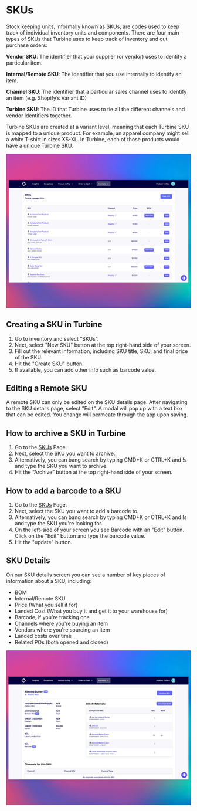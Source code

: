 # SKUs

Stock keeping units, informally known as SKUs, are codes used to keep track of individual inventory units and components. There are four main types of SKUs that Turbine uses to keep track of inventory and cut purchase orders:

**Vendor SKU**: The identifier that your supplier (or vendor) uses to identify a particular item.

**Internal/Remote SKU**: The identifier that you use internally to identify an item.

**Channel SKU**: The identifier that a particular sales channel uses to identify an item (e.g. Shopify’s Variant ID)

**Turbine SKU**: The ID that Turbine uses to tie all the different channels and vendor identifiers together. 

Turbine SKUs are created at a variant level, meaning that each Turbine SKU is mapped to a unique product. For example, an apparel company might sell a white T-shirt in sizes XS-XL. In Turbine, each of those products would have a unique Turbine SKU.

![Order Index Page](../../static/img/skus1.png)

## Creating a SKU in Turbine

1. Go to inventory and select “SKUs”.
2. Next, select "New SKU" button at the top right-hand side of your screen.
3. Fill out the relevant information, including SKU title, SKU, and final price of the SKU.
4. Hit the "Create SKU" button.
5. If available, you can add other info such as barcode value.

## Editing a Remote SKU

A remote SKU can only be edited on the SKU details page. After navigating to the SKU details page, select "Edit". A modal will pop up with a text box that can be edited. You change will permeate through the app upon saving. 

## How to archive a SKU in Turbine

1. Go to the [SKUs](https://app.helloturbine.com/app/skus) Page.
2. Next, select the SKU you want to archive.
3. Alternatively, you can bang search by typing CMD+K or CTRL+K and !s and type the SKU you want to archive.
4. Hit the “Archive” button at the top right-hand side of your screen.

## How to add a barcode to a SKU 

1. Go to the [SKUs](https://app.helloturbine.com/app/skus) Page.
2. Next, select the SKU you want to add a barcode to.
3. Alternatively, you can bang search by typing CMD+K or CTRL+K and !s and type the SKU you're looking for.
4. On the left-side of your screen you see Barcode with an "Edit" button. Click on the "Edit" button and type the barcode value.
5. Hit the "update" button.

## SKU Details

On our SKU details screen you can see a number of key pieces of information about a SKU, including: 

* BOM
* Internal/Remote SKU
* Price (What you sell it for)
* Landed Cost (What you buy it and get it to your warehouse for)
* Barcode, if you're tracking one
* Channels where you're buying an item
* Vendors where you're sourcing an item
* Landed costs over time
* Related POs (both opened and closed)

![Order Index Page](../../static/img/skus2.png)
